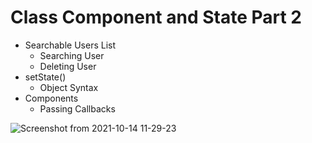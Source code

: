 # Class Component and State Part 2

- Searchable Users List
  - Searching User
  - Deleting User
- setState() 
  - Object Syntax
- Components
  - Passing Callbacks

![Screenshot from 2021-10-14 11-29-23](https://user-images.githubusercontent.com/81244698/137260401-70c333d4-272c-4743-b59a-c3cd7fe1700e.png)
